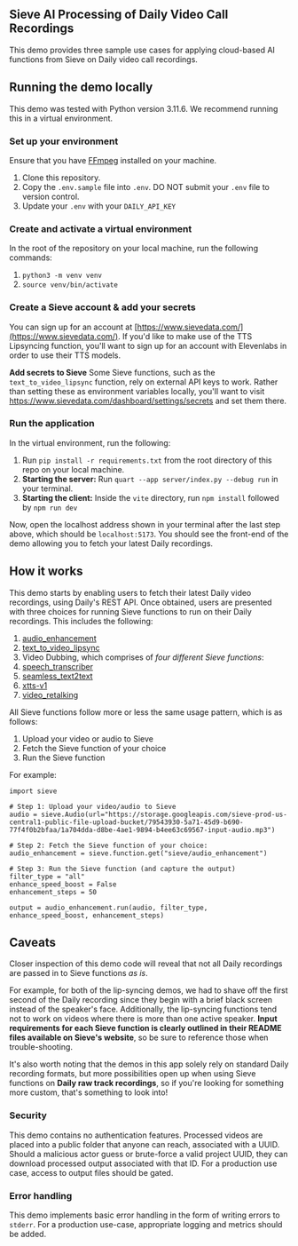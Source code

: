 
## Sieve AI Processing of Daily Video Call Recordings

This demo provides three sample use cases for applying cloud-based AI functions from Sieve on Daily video call recordings.

## Running the demo locally

This demo was tested with Python version 3.11.6. We recommend running this in a virtual environment.

### Set up your environment

Ensure that you have [FFmpeg](https://ffmpeg.org/) installed on your machine.

1. Clone this repository.
1. Copy the `.env.sample` file into `.env`. DO NOT submit your `.env` file to version control.
1. Update your `.env` with your `DAILY_API_KEY`

### Create and activate a virtual environment

In the root of the repository on your local machine, run the following commands:

1. `python3 -m venv venv`
1. `source venv/bin/activate`

### Create a Sieve account & add your secrets

You can sign up for an account at [https://www.sievedata.com/](https://www.sievedata.com/). If you'd like to make use of the TTS Lipsyncing function, you'll want to sign up for an account with Elevenlabs in order to use their TTS models. 

**Add secrets to Sieve**
Some Sieve functions, such as the `text_to_video_lipsync` function, rely on external API keys to work. Rather than setting these as environment variables locally, you'll want to visit https://www.sievedata.com/dashboard/settings/secrets and set them there.

### Run the application

In the virtual environment, run the following: 

1. Run `pip install -r requirements.txt` from the root directory of this repo on your local machine.
1. **Starting the server:** Run `quart --app server/index.py --debug run` in your terminal.
1. **Starting the client:** Inside the `vite` directory, run `npm install` followed by `npm run dev`

Now, open the localhost address shown in your terminal after the last step above, which should be `localhost:5173`. You should see the front-end of the demo allowing you to fetch your latest Daily recordings.

## How it works

This demo starts by enabling users to fetch their latest Daily video recordings, using Daily's REST API. Once obtained, users are presented with three choices for running Sieve functions to run on their Daily recordings. This includes the following:

1. [audio_enhancement](https://www.sievedata.com/functions/sieve/audio_enhancement)
1. [text_to_video_lipsync](https://www.sievedata.com/functions/sieve/text_to_video_lipsync)
1. Video Dubbing, which comprises of _four different Sieve functions_:
  1. [speech_transcriber](https://www.sievedata.com/functions/sieve/speech_transcriber)
  1. [seamless_text2text](https://www.sievedata.com/functions/sieve/seamless_text2text)
  1. [xtts-v1](https://www.sievedata.com/functions/sieve/xtts-v1)
  1. [video_retalking](https://www.sievedata.com/functions/sieve/video_retalking)

All Sieve functions follow more or less the same usage pattern, which is as follows:

1. Upload your video or audio to Sieve
1. Fetch the Sieve function of your choice
1. Run the Sieve function

For example:

```
import sieve

# Step 1: Upload your video/audio to Sieve
audio = sieve.Audio(url="https://storage.googleapis.com/sieve-prod-us-central1-public-file-upload-bucket/79543930-5a71-45d9-b690-77f4f0b2bfaa/1a704dda-d8be-4ae1-9894-b4ee63c69567-input-audio.mp3")

# Step 2: Fetch the Sieve function of your choice:
audio_enhancement = sieve.function.get("sieve/audio_enhancement")

# Step 3: Run the Sieve function (and capture the output)
filter_type = "all"
enhance_speed_boost = False
enhancement_steps = 50

output = audio_enhancement.run(audio, filter_type, enhance_speed_boost, enhancement_steps)
```

## Caveats

Closer inspection of this demo code will reveal that not all Daily recordings are passed in to Sieve functions _as is_. 

For example, for both of the lip-syncing demos, we had to shave off the first second of the Daily recording since they begin with a brief black screen instead of the speaker's face. Additionally, the lip-syncing functions tend not to work on videos where there is more than one active speaker. **Input requirements for each Sieve function is clearly outlined in their README files available on Sieve's website**, so be sure to reference those when trouble-shooting.

It's also worth noting that the demos in this app solely rely on standard Daily recording formats, but more possibilities open up when using Sieve functions on **Daily raw track recordings**, so if you're looking for something more custom, that's something to look into!

### Security

This demo contains no authentication features. Processed videos are placed into a public folder that anyone can reach, associated with a UUID. Should a malicious actor  guess or brute-force a valid project UUID, they can download processed output associated with that ID. For a production use case, access to output files should be gated.

### Error handling

This demo implements basic error handling in the form of writing errors to `stderr`. For a production use-case, appropriate logging and metrics should be added.
